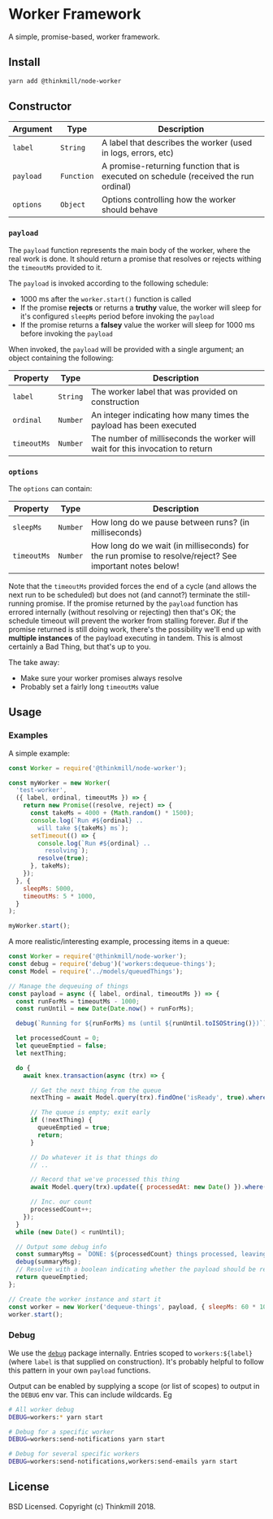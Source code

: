 Worker Framework
================================================================================

A simple, promise-based, worker framework.


Install
--------------------------------------------------------------------------------

```sh
yarn add @thinkmill/node-worker
```

Constructor
--------------------------------------------------------------------------------

| Argument | Type | Description |
|----------|------|-------------|
| `label` | `String` | A label that describes the worker (used in logs, errors, etc) |
| `payload` | `Function` | A promise-returning function that is executed on schedule (received the run ordinal) |
| `options` | `Object` | Options controlling how the worker should behave |

### `payload`

The `payload` function represents the main body of the worker, where the real work is done.
It should return a promise that resolves or rejects withing the `timeoutMs` provided to it.

The `payload` is invoked according to the following schedule:

* 1000 ms after the `worker.start()` function is called
* If the promise **rejects** or returns a **truthy** value, the worker will sleep for it's configured `sleepMs` period before invoking the `payload`
* If the promise returns a **falsey** value the worker will sleep for 1000 ms before invoking the `payload`

When invoked, the `payload` will be provided with a single argument; an object containing the following:

| Property | Type | Description |
|----------|------|-------------|
| `label` | `String` | The worker label that was provided on construction |
| `ordinal` | `Number` | An integer indicating how many times the payload has been executed |
| `timeoutMs` | `Number` | The number of milliseconds the worker will wait for this invocation to return |

### `options`

The `options` can contain:

| Property | Type | Description |
|----------|------|-------------|
| `sleepMs` | `Number` | How long do we pause between runs? (in milliseconds) |
| `timeoutMs` | `Number` | How long do we wait (in milliseconds) for the run promise to resolve/reject? See important notes below! |

Note that the `timeoutMs` provided forces the end of a cycle (and allows the next run to be scheduled) but does not (and cannot?) terminate the still-running promise.
If the promise returned by the `payload` function has errored internally (without resolving or rejecting) then that's OK; the schedule timeout will prevent the worker from stalling forever.
_But_ if the promise returned is still doing work, there's the possibility we'll end up with **multiple instances** of the payload executing in tandem.
This is almost certainly a Bad Thing, but that's up to you.


The take away:

* Make sure your worker promises always resolve
* Probably set a fairly long `timeoutMs` value


Usage
--------------------------------------------------------------------------------

### Examples

A simple example:

```js
const Worker = require('@thinkmill/node-worker');

const myWorker = new Worker(
  'test-worker',
  ({ label, ordinal, timeoutMs }) => {
    return new Promise((resolve, reject) => {
      const takeMs = 4000 + (Math.random() * 1500);
      console.log(`Run #${ordinal} ..
        will take ${takeMs} ms`);
      setTimeout(() => {
        console.log(`Run #${ordinal} ..
          resolving`);
        resolve(true);
      }, takeMs);
    });
  }, {
    sleepMs: 5000,
    timeoutMs: 5 * 1000,
  }
);

myWorker.start();
```

A more realistic/interesting example, processing items in a queue:

```js
const Worker = require('@thinkmill/node-worker');
const debug = require('debug')('workers:dequeue-things');
const Model = require('../models/queuedThings');

// Manage the dequeuing of things
const payload = async ({ label, ordinal, timeoutMs }) => {
  const runForMs = timeoutMs - 1000;
  const runUntil = new Date(Date.now() + runForMs);

  debug(`Running for ${runForMs} ms (until ${runUntil.toISOString()})`);

  let processedCount = 0;
  let queueEmptied = false;
  let nextThing;

  do {
    await knex.transaction(async (trx) => {

      // Get the next thing from the queue
      nextThing = await Model.query(trx).findOne('isReady', true).whereNull('processedAt').orderBy('queuedAt');

      // The queue is empty; exit early
      if (!nextThing) {
        queueEmptied = true;
        return;
      }

      // Do whatever it is that things do
      // ..

      // Record that we've processed this thing
      await Model.query(trx).update({ processedAt: new Date() }).where({ id: nextThing.id });

      // Inc. our count
      processedCount++;
    });
  }
  while (new Date() < runUntil);

  // Output some debug info
  const summaryMsg = `DONE: ${processedCount} things processed, leaving the queue ${queueEmptied ? 'EMPTY' : 'NOT EMPTY'}`;
  debug(summaryMsg);
  // Resolve with a boolean indicating whether the payload should be re-invoked soon or after the normal sleep
  return queueEmptied;
};

// Create the worker instance and start it
const worker = new Worker('dequeue-things', payload, { sleepMs: 60 * 1000 });
worker.start();
```

### Debug

We use the [`debug`](https://www.npmjs.com/package/debug) package internally.
Entries scoped to `workers:${label}` (where `label` is that supplied on construction).
It's probably helpful to follow this pattern in your own `payload` functions.

Output can be enabled by supplying a scope (or list of scopes) to output in the `DEBUG` env var.
This can include wildcards. Eg

```sh
# All worker debug
DEBUG=workers:* yarn start

# Debug for a specific worker
DEBUG=workers:send-notifications yarn start

# Debug for several specific workers
DEBUG=workers:send-notifications,workers:send-emails yarn start
```


License
--------------------------------------------------------------------------------

BSD Licensed.
Copyright (c) Thinkmill 2018.
